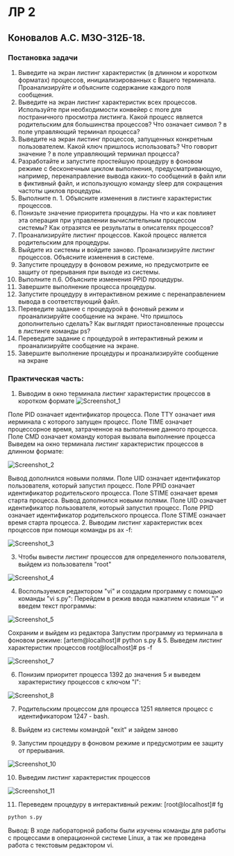 # ЛР 2
## Коновалов А.С. М3О-312Б-18.

### Постановка задачи
1. Выведите на экран листинг характеристик (в длинном и коротком форматах) процессов, инициализированных с Вашего терминала. Проанализируйте и объясните содержание каждого поля сообщения.
2. Выведите на экран листинг характеристик всех процессов. Используйте при необходимости конвейер с more для постраничного просмотра листинга. Какой процесс является родительским для большинства процессов? Что означает символ ? в поле управляющий терминал процесса?
3. Выведите на экран листинг процессов, запущенных конкретным пользователем. Какой ключ пришлось использовать? Что говорит значение ? в поле управляющий терминал процесса?
4. Разработайте и запустите простейшую процедуру в фоновом режиме с бесконечным циклом выполнения, предусматривающую, например, перенаправление вывода каких-то сообщений в файл или в фиктивный файл, и использующую команду sleep для сокращения частоты циклов процедуры.
5. Выполните п. 1. Объясните изменения в листинге характеристик процессов.
6. Понизьте значение приоритета процедуры. На что и как повлияет эта операция при управлении вычислительным процессом системы? Как отразятся ее результаты в описателях процессов?
7. Проанализируйте листинг процессов. Какой процесс является родительским для процедуры.
8. Выйдите из системы и войдите заново. Проанализируйте листинг процессов. Объясните изменения в системе.
9. Запустите процедуру в фоновом режиме, но предусмотрите ее защиту от прерывания при выходе из системы.
10. Выполните п.6. Объясните изменения PPID процедуры.
11. Завершите выполнение процесса процедуры.
12. Запустите процедуру в интерактивном режиме с перенаправлением вывода в соответствующий файл.
13. Переведите задание с процедурой в фоновый режим и проанализируйте сообщение на экране. Что пришлось дополнительно сделать? Как выглядят приостановленные процессы в листинге команды ps?
14. Переведите задание с процедурой в интерактивный режим и проанализируйте сообщение на экране.
15. Завершите выполнение процедуры и проанализируйте сообщение на экране

### Практическая часть:

1. Выводим в окно терминала листинг характеристик процессов в коротком формате 
![Screenshot_1](https://user-images.githubusercontent.com/55550028/120068387-175dae00-c089-11eb-830e-2b99813df76b.png)

Поле PID означает идентификатор процесса. Поле TTY означает имя иерминала с которого запущен процесс. Поле TIME означает процессорное время, затраченное на выполнение данного процесса. Поле CMD означает команду которая вызвала выполнение процесса
Выведем на окно терминала листинг характеристик процессов в длинном формате:

![Screenshot_2](https://user-images.githubusercontent.com/55550028/120068443-63a8ee00-c089-11eb-9ae4-b962a56dcb5d.png)

Вывод дополнился новыми полями. Поле UID означает идентификатор пользователя, который запустил процесс. Поле PPID означает идентификатор родительского процесса. Поле STIME означает время старта процесса. Вывод дополнился новыми полями. Поле UID означает идентификатор пользователя, который запустил процесс. Поле PPID означает идентификатор родительского процесса. Поле STIME означает время старта процесса.
2. Выводим листинг характеристик всех процессов при помощи команды ps ax -f:

![Screenshot_3](https://user-images.githubusercontent.com/55550028/120068452-702d4680-c089-11eb-8870-c498a4b91022.png)

3. Чтобы вывести листинг процессов для определенного пользователя, выйдем из пользователя "root" 

![Screenshot_4](https://user-images.githubusercontent.com/55550028/120068486-99e66d80-c089-11eb-9a4f-09bee4689f55.png)

4. Воспользуемся редактором "vi" и создадим программу с помощью команды "vi s.py": Перейдем в режив ввода нажатием клавиши "i" и введем текст программы:

![Screenshot_5](https://user-images.githubusercontent.com/55550028/120068498-aa96e380-c089-11eb-9b2a-197b6246eea2.png)

Сохраним и выйдем из редактора
Запустим программу из терминала в фоновом режиме: [artem@localhost]# python s.py & 
5. Выведем листинг характеристик процессов root@localhost]# ps -f

![Screenshot_7](https://user-images.githubusercontent.com/55550028/120068580-0cefe400-c08a-11eb-8c59-2d75c5f8f779.png)

6. Понизим приоритет процесса 1392 до значения 5 и выведем характеристику процессов с ключом "l":

![Screenshot_8](https://user-images.githubusercontent.com/55550028/120068591-18430f80-c08a-11eb-89ce-9abe108f2a7b.png)

7.  Родительским процессом для процесса 1251 является процесс с идентификатором 1247 - bash.

8.  Выйдем из системы командой "exit" и зайдем заново 
9.  Запустим процедуру в фоновом режиме и предусмотрим ее защиту от прерывания.

![Screenshot_10](https://user-images.githubusercontent.com/55550028/120068613-33158400-c08a-11eb-85ec-6dacf103b01e.png)

10.  Выведим листинг характеристик процессов

![Screenshot_11](https://user-images.githubusercontent.com/55550028/120068620-3f014600-c08a-11eb-9851-333c53c87197.png)

11.   Переведем процедуру в интерактивный режим:
[root@localhost]# fg 
```sh
python s.py
```

Вывод: В ходе лабораторной работы были изучены команды для работы с процессами в операционной системе Linux, а так же проведена работа с текстовым редактором vi.
